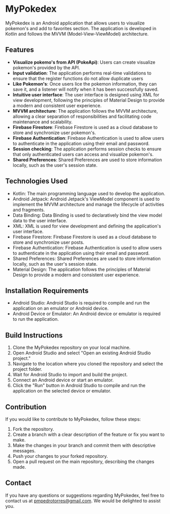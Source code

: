 # MyPokedex


MyPokedex is an Android application that allows users to visualize pokemon's and add to favorites section. The application is developed in Kotlin and follows the MVVM (Model-View-ViewModel) architecture.

## Features

- **Visualize pokemo's from API (PokeApi)**: Users can create visualize pokemon's provided by the API.
- **Input validation**: The application performs real-time validations to ensure that the register functions do not allow duplicate users
- **Like Pokemon's**: Once users lice the pokemon information, they can save it, and a listener will notify when it has been successfully saved.
- **Intuitive user interface**: The user interface is designed using XML for view development, following the principles of Material Design to provide a modern and consistent user experience.
- **MVVM architecture**: The application follows the MVVM architecture, allowing a clear separation of responsibilities and facilitating code maintenance and scalability.
- **Firebase Firestore**: Firebase Firestore is used as a cloud database to store and synchronize user pokemon's.
- **Firebase Authentication**: Firebase Authentication is used to allow users to authenticate in the application using their email and password.
- **Session checking**: The application performs session checks to ensure that only authenticated users can access and visualize pokemon's.
- **Shared Preferences**: Shared Preferences are used to store information locally, such as the user's session state.

## Technologies Used

- Kotlin: The main programming language used to develop the application.
- Android Jetpack: Android Jetpack's ViewModel component is used to implement the MVVM architecture and manage the lifecycle of activities and fragments.
- Data Binding: Data Binding is used to declaratively bind the view model data to the user interface.
- XML: XML is used for view development and defining the application's user interface.
- Firebase Firestore: Firebase Firestore is used as a cloud database to store and synchronize user posts.
- Firebase Authentication: Firebase Authentication is used to allow users to authenticate in the application using their email and password.
- Shared Preferences: Shared Preferences are used to store information locally, such as the user's session state.
- Material Design: The application follows the principles of Material Design to provide a modern and consistent user experience.

## Installation Requirements

- Android Studio: Android Studio is required to compile and run the application on an emulator or Android device.
- Android Device or Emulator: An Android device or emulator is required to run the application.

## Build Instructions

1. Clone the MyPokedex repository on your local machine.
2. Open Android Studio and select "Open an existing Android Studio project."
3. Navigate to the location where you cloned the repository and select the project folder.
4. Wait for Android Studio to import and build the project.
5. Connect an Android device or start an emulator.
6. Click the "Run" button in Android Studio to compile and run the application on the selected device or emulator.

## Contribution

If you would like to contribute to MyPokedex, follow these steps:

1. Fork the repository.
2. Create a branch with a clear description of the feature or fix you want to make.
3. Make the changes in your branch and commit them with descriptive messages.
4. Push your changes to your forked repository.
5. Open a pull request on the main repository, describing the changes made.

## Contact

If you have any questions or suggestions regarding MyPokedex, feel free to contact us at pmpedrotorres@gmail.com. We would be delighted to assist you.
